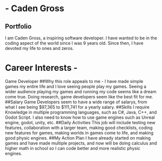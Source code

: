 # - Caden Gross
## Portfolio

I am Caden Gross, a inspiring software developer. I have wanted to be in the coding aspect of the world since I was 9 years old. Since then, I have devoted my life to ones and zeros.


# Career Interests -
Game Developer 
##Why this role appeals to me -
I have made simple games my entire life and I love seeing people play my games. Seeing a wider audience playing my games and running my code seems like a dream come true. Doing research, game developers seem like the best fit for me.
##Salary
Game Developers seem to have a wide range of salarys, from what I see being $97,365 to $111,741 for a yearly salary.
##Skills I require
Knowledge in multiple programming languages, such as C#, Java, C++, and Godot Script. I also need to know how to use game engines such as Unreal engine, godot, unity, etc.
##Daily Activities
This job will include testing new features, collaboration with a larger team, making good checklists, coding new features for games, making worlds in games come to life, and making good physic engines.
##My Action Plan
I have already started on making games and have made multiple projects, and now will be doing calculus and higher math in school so I can code better and more realistic physic engines.
